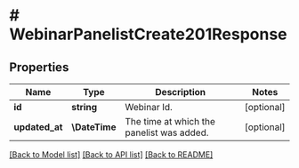# # WebinarPanelistCreate201Response

## Properties

Name | Type | Description | Notes
------------ | ------------- | ------------- | -------------
**id** | **string** | Webinar Id. | [optional]
**updated_at** | **\DateTime** | The time at which the panelist was added. | [optional]

[[Back to Model list]](../../README.md#models) [[Back to API list]](../../README.md#endpoints) [[Back to README]](../../README.md)
